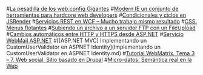 #[La pesadilla de los web.config Gigantes](La-pesadilla-de-los-web_config-Gigantes.md)
#[Modern IE un conjunto de herramientas para hardcore web developers](Conjunto-de-tool-para-hardcore-web-developers.md)
#[Condicionales y ciclos en JSRender](Condicionales-y-ciclos-en-JSRender.md)
#[Servicios REST en WCF – Mucho trabajo mismo resultado](Servicios-REST-en-WCF.md)
#[CSS. Menús flotantes](CSS-Menus-flotantes.md)
#[Subiendo un archivo a un servidor FTP con un FileUpload](Subiendo-un-archivo-a-un-servidor-FTP.md)
#[Cambios automáticos entre HTTP y HTTPS desde ASP.NET](Cambios-automáticos-entre-HTTP-y-HTTPS.md)
#[Servicio WebMail ASP.NET](Servicio-WebMail-ASP-NET.md)
#[[ASP.NET MVC] Implementando un CustomUserValidator en ASPNET Identity](Implementando un CustomUserValidator en ASPNET Identity.md)
#[Tutorial WebMatrix. Tema 3 – 7. Web social. Sitio basado en Drupal](Tutorial-WebMatrix-Tema-3–7.md)
#[Micro-datos. Semántica real en la Web](Microdata.md)

